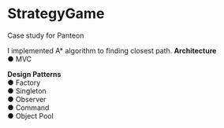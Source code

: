 # StrategyGame
Case study for Panteon

I implemented A* algorithm to finding closest path. 
**Architecture** \
● MVC 

**Design Patterns** \
● Factory \
● Singleton \
● Observer \
● Command  \
● Object Pool 
